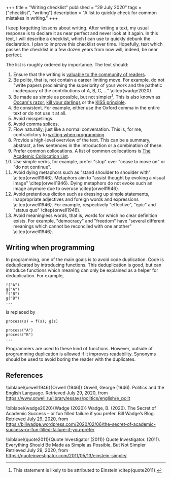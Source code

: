 +++
title = "Writing checklist"
published = "29 July 2020"
tags = ["checklist", "writing"]
description = "A list to quickly check for common mistakes in writing."
+++

I keep forgetting lessons about writing.
After writing a text, my usual response is to declare it as near perfect and never look at it again.
In this text, I will describe a checklist, which I can use to quickly debunk the declaration.
I plan to improve this checklist over time.
Hopefully, text which passes the checklist in a few dozen years from now will, indeed, be near perfect.

The list is roughly ordered by importance.
The text should:

1. Ensure that the writing is [valuable to the community of readers](/posts/writing-effectively).
1. Be polite, that is, not contain a career limiting move. For example, do not "write papers proclaiming the superiority of your work and the pathetic inadequacy of the contributions of A, B, C, ..." \citep{wadge2020}.
1. Be made as simple as possible, but not simpler[^simple]. This is also known as [Occam's razor](https://en.wikipedia.org/wiki/Occam%27s_razor), [kill your darlings](https://thewritepractice.com/kill-your-darlings/) or the [KISS principle](https://en.wikipedia.org/wiki/KISS_principle).
1. Be consistent. For example, either use the Oxford comma in the entire text or do not use it at all.
1. Avoid misspellings.
1. Avoid comma splices.
1. Flow naturally; just like a normal conversation. This is, for me, contradictory to [writing when programming](#writing-when-programming).
1. Provide a high-level overview of the text. This can be a summary, abstract, a few sentences in the introduction or a combination of these.
1. Prefer common collocations. A list of common collocations is [The Academic Collocation List](http://pearsonpte.com/wp-content/uploads/2014/07/AcademicCollocationList.pdf).
1. Use simple verbs, for example, prefer "stop" over "cease to move on" or "do not continue".
1. Avoid dying metaphors such as "stand shoulder to shoulder with" \citep{orwell1946}. Metaphors aim to "assist thought by evoking a visual image" \citep{orwell1946}. Dying metaphors do not evoke such an image anymore due to overuse \citep{orwell1946}.
1. Avoid pretentious diction such as dressing up simple statements, inappropriate adjectives and foreign words and expressions \citep{orwell1946}. For example, respectively "effective", "epic" and "status quo" \citep{orwell1946}.
1. Avoid meaningless words, that is, words for which no clear definition exists. For example, "democracy" and "freedom" have "several different meanings which cannot be reconciled with one another" \citep{orwell1946}.

## Writing when programming
In programming, one of the main goals is to avoid code duplication.
Code is deduplicated by introducing functions.
This deduplication is good, but can introduce functions which meaning can only be explained as a helper for deduplication.
For example,

```
f("A")
g("A")
f("B")
g("B")
...
```
is replaced by
```
process(s) = f(s); g(s)

process("A")
process("B")
...
```

Programmers are used to these kind of functions.
However, outside of programming duplication is allowed if it improves readability.
Synonyms should be used to avoid boring the reader with the duplicates.

[^simple]: This statement is likely to be attributed to Einstein \citep{quote2011}.

## References

\biblabel{orwell1946}{Orwell (1946)}
Orwell, George (1946).
Politics and the English Language.
Retrieved July 29, 2020, from <https://www.orwell.ru/library/essays/politics/english/e_polit>

\biblabel{wadge2020}{Wadge (2020)}
Wadge, B. (2020).
The Secret of Academic Success – or fun filled failure if you prefer.
Bill Wadge’s Blog.
Retrieved July 29, 2020, from <https://billwadge.wordpress.com/2020/02/06/the-secret-of-academic-success-or-fun-filled-failure-if-you-prefer>

\biblabel{quote2011}{Quote Investigator (2011)}
Quote Investigator. (2011).
Everything Should Be Made as Simple as Possible, But Not Simpler
Retrieved July 29, 2020, from <https://quoteinvestigator.com/2011/05/13/einstein-simple/>
